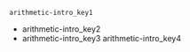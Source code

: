 ```ngMeta
arithmetic-intro_key1
```
- arithmetic-intro_key2
- arithmetic-intro_key3
arithmetic-intro_key4